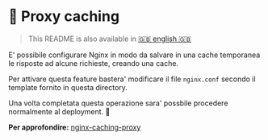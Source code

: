 # 🧺 Proxy caching

> This README is also available in [🇬🇧 english 🇬🇧](./README.md)

E' possibile configurare Nginx in modo da salvare in una cache temporanea le risposte ad alcune richieste, creando una cache.

Per attivare questa feature bastera' modificare il file `nginx.conf` secondo il template fornito in questa directory.

Una volta completata questa operazione sara' possbile procedere normalmente al deployment. 🚀

**Per approfondire:** [nginx-caching-proxy](https://www.sheshbabu.com/posts/nginx-caching-proxy/)

